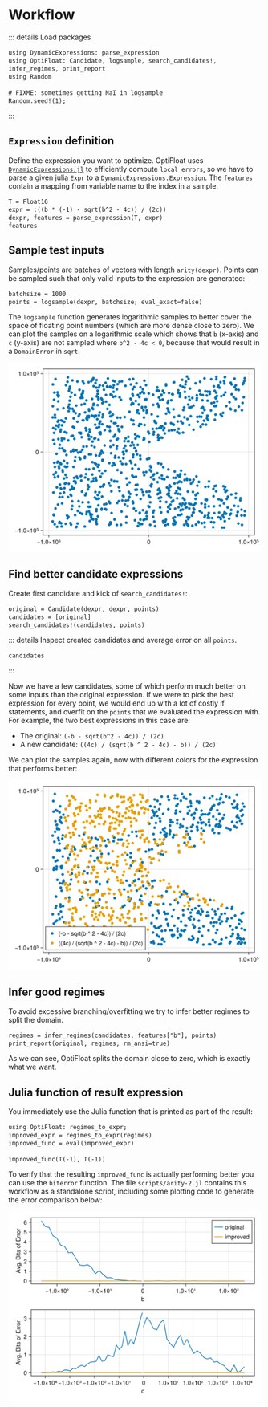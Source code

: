 # Workflow

::: details Load packages
```@example report
using DynamicExpressions: parse_expression
using OptiFloat: Candidate, logsample, search_candidates!, infer_regimes, print_report
using Random

# FIXME: sometimes getting NaI in logsample
Random.seed!(1);
```
:::

## `Expression` definition

Define the expression you want to optimize. OptiFloat uses
[`DynamicExpressions.jl`](https://github.com/SymbolicML/DynamicExpressions.jl)
to efficiently compute `local_errors`, so we have to parse a given julia `Expr`
to a `DynamicExpressions.Expression`.  The `features` contain a mapping from
variable name to the index in a sample.
```@example report
T = Float16
expr = :((b * (-1) - sqrt(b^2 - 4c)) / (2c))
dexpr, features = parse_expression(T, expr)
features
```


## Sample test inputs

Samples/points are batches of vectors with length `arity(dexpr)`.
Points can be sampled such that only valid inputs to the expression are generated:
```@example report
batchsize = 1000
points = logsample(dexpr, batchsize; eval_exact=false)
```

The `logsample` function generates logarithmic samples to better cover the space
of floating point numbers (which are more dense close to zero). We can plot the
samples on a logarithmic scale which shows that `b` (x-axis) and `c` (y-axis) are not
sampled where `b^2 - 4c < 0`, because that would result in a `DomainError` in
`sqrt`.

![](samples.png)


## Find better candidate expressions

Create first candidate and kick of `search_candidates!`:
```@example report
original = Candidate(dexpr, dexpr, points)
candidates = [original]
search_candidates!(candidates, points)
```

::: details Inspect created candidates and average error on all `points`.
```@repl report
candidates
```
:::

Now we have a few candidates, some of which perform much better on some inputs
than the original expression. If we were to pick the best expression for every
point, we would end up with a lot of costly if statements, and overfit on the
`points` that we evaluated the expression with.  For example, the two best
expressions in this case are:
- The original: `(-b - sqrt(b^2 - 4c)) / (2c)`
- A new candidate: `((4c) / (sqrt(b ^ 2 - 4c) - b)) / (2c)`

We can plot the samples again, now with different colors for the expression that performs better:

![](samples-compare.png)


## Infer good regimes

To avoid excessive branching/overfitting we try to infer better regimes to split the domain.
```@example report
regimes = infer_regimes(candidates, features["b"], points)
print_report(original, regimes; rm_ansi=true)
```

As we can see, OptiFloat splits the domain close to zero, which is exactly what we want.


## Julia function of result expression

You immediately use the Julia function that is printed as part of the result:

```@repl report
using OptiFloat: regimes_to_expr;
improved_expr = regimes_to_expr(regimes)
improved_func = eval(improved_expr)

improved_func(T(-1), T(-1))
```

To verify that the resulting `improved_func` is actually performing better you can use the `biterror`
function. The file `scripts/arity-2.jl` contains this workflow as a standalone script, including some
plotting code to generate the error comparison below:

![](bits-of-error.png)
